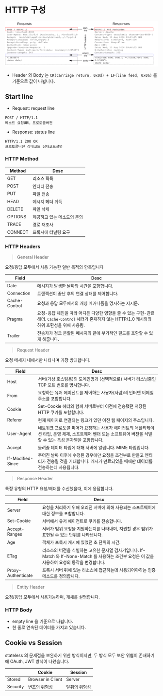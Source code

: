 # HTTP 구성

![](images/2021-07-09-17-16-44.png)

- Header 와 Body 는  `CR(carriage return, 0x0d) + LF(line feed, 0x0a)` 를 기준으로 값이 나뉩니다.

## Start line

- Request: request line

```text
POST / HTTP/1.1
메소드 요청URL 프로토콜버전
```

- Response: status line

```text
HTTP/1.1 200 OK
프로토콜버전 상태코드 상태코드설명
```

### HTTP Method

| Method  | Desc                        |
| ------- | --------------------------- |
| GET     | 리소스 획득                 |
| POST    | 엔티티 전송                 |
| PUT     | 파일 전송                   |
| HEAD    | 메시지 헤더 취득            |
| DELETE  | 파일 삭제                   |
| OPTIONS | 제공하고 있는 메소드의 문의 |
| TRACE   | 경로 재조사                 |
| CONNECT | 프록시에 터널링 요구        |

### HTTP Headers

> General Header

요청/응답 모두에서 사용 가능한 일반 목적의 항목입니다

| Field         | Desc                                                                                                                                                    |
| ------------- | ------------------------------------------------------------------------------------------------------------------------------------------------------- |
| Date          | 메시지가 발생한 날짜와 시간을 포함합니다.                                                                                                               |
| Connection    | 트랜잭션이 끝난 후의 연결 상태를 제어합니다.                                                                                                            |
| Cache-Control | 요청과 응답 모두에서의 캐싱 메커니즘을 명시하는 지시문.                                                                                                 |
| Pragma        | 요청-응답 체인을 따라 어디든 다양한 영향을 줄 수 있는 구현-관련 헤더. `Cache-Control` 헤더가 존재하지 않는 HTTP/1.0 캐시와의 하위 호환성을 위해 사용됨. |
| Trailer       | 전송자가 청크 분할된 메시지의 끝에 부가적인 필드를 포함할 수 있게 해줍니다.                                                                             |

> Request Header

요청 메세지 내에서만 나타나며 가장 방대합니다.

| Field             | Desc                                                                                                                                                              |
| ----------------- | ----------------------------------------------------------------------------------------------------------------------------------------------------------------- |
| Host              | 서버(가상 호스팅용)의 도메인명과 (선택적으로) 서버가 리스닝중인 TCP 포트 번호를 명시합니다.                                                                       |
| From              | 요청하는 유저 에이전트를 제어하는 사용자(사람)의 인터넷 이메일 주소를 포함합니다.                                                                                 |
| Cookie            | Set-Cookie 헤더와 함께 서버로부터 이전에 전송됐던 저장된 HTTP 쿠키를 포함합니다.                                                                                  |
| Referer           | 현재 페이지로 연결되는 링크가 있던 이전 웹 페이지의 주소입니다.                                                                                                   |
| User-Agent        | 네트워크 프로토콜 피어가 요청하는 사용자 에이전트의 애플리케이션 타입, 운영 체제, 소프트웨어 벤더 또는 소프트웨어 버전을 식별할 수 있는 특성 문자열을 포함합니다. |
| Accept            | 돌려줄 데이터 타입에 대해 서버에 알립니다. MIME 타입입니다.                                                                                                       |
| If-Modified-Since | 주어진 날짜 이후에 수정된 경우에만 요청을 조건부로 만들고 엔티티가 전송될 것을 기대합니다. 캐시가 만료되었을 때에만 데이터를 전송하는데 사용됩니다.               |

> Response Header

특정 유형의 HTTP 요청/헤더를 수신했을때, 이에 응답합니다.

| Field              | Desc                                                                                                                                                |
| ------------------ | --------------------------------------------------------------------------------------------------------------------------------------------------- |
| Server             | 요청을 처리하기 위해 오리진 서버에 의해 사용되는 소프트웨어에 대한 정보를 포함합니다.                                                               |
| Set-Cookie         | 서버에서 유저 에이전트로 쿠키를 전송합니다.                                                                                                         |
| Accept-Ranges      | 서버가 범위 요청을 지원하는지를 나타내며, 지원할 경우 범위가 표현될 수 있는 단위를 나타냅니다.                                                      |
| Age                | 객체가 프록시 캐시에 있었던 초 단위의 시간.                                                                                                         |
| ETag               | 리소스의 버전을 식별하는 고유한 문자열 검사기입니다. If-Match 와 If-None-Match 를 사용하는 조건부 요청은 이 값을 사용하여 요청의 동작을 변경합니다. |
| Proxy-Authenticate | 프록시 서버 뒤에 있는 리소스에 접근하는데 사용되어야하는 인증 메소드를 정의합니다.                                                                  |

> Entity Header

요청/응답 모두에서 사용가능하며, 개체를 설명합니다.

### HTTP Body

- empty line 을 기준으로 나뉩니다.
- 한 줄로 연속된 데이터를 가지고 있습니다.

## Cookie vs Session  

stateless 의 문제점을 보완하기 위한 방식이지만, 두 방식 모두 보안 위협이 존재하기에 OAuth, JWT 방식이 나왔습니다.  

|          | Cookie            | Session       |
| -------- | ----------------- | ------------- |
| Stored   | Browser in Client | Server        |
| Security | 변조의 위험성     | 탈취의 위험성 |
